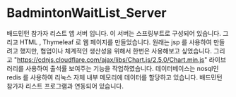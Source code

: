 # BadmintonWaitList_Server
배드민턴 참가자 리스트 앱 서버 입니다.
이 서버는 스프링부트로 구성되어 있습니다. 그리고 HTML , Thymeleaf 로 웹 페이지를 만들었습니다. 원래는 jsp 를 사용하여 만들려고 했지만, 협업이나 체계적인 생산성을 위해서 한번은 사용해보고 싶었습니다. 
그리고 "https://cdnjs.cloudflare.com/ajax/libs/Chart.js/2.5.0/Chart.min.js" 라이브러리를 사용하여 출석률 보여주는 기능을 작업하였습니다.
데이터베이스는 nosql인 redis 를 사용하여 리눅스 자체 내부 메모리에 데이터를 할당하고 있습니다.
배드민턴 참가자 리스트 프로그램과 연동되어 있습니다. 


      
